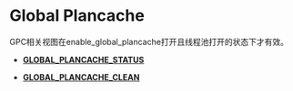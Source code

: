 # Global Plancache

GPC相关视图在enable\_global\_plancache打开且线程池打开的状态下才有效。

-   **[GLOBAL\_PLANCACHE\_STATUS](GLOBAL_PLANCACHE_STATUS.md)**  

-   **[GLOBAL\_PLANCACHE\_CLEAN](GLOBAL_PLANCACHE_CLEAN.md)**  


